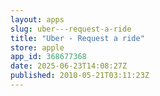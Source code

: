 ```yaml
---
layout: apps
slug: uber---request-a-ride
title: "Uber - Request a ride"
store: apple
app_id: 368677368
date: 2025-06-23T14:08:27Z
published: 2010-05-21T03:11:23Z
---
```

